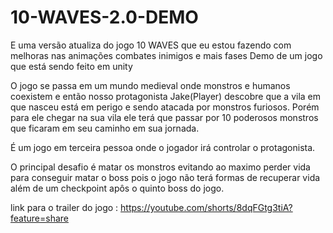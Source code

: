 # 10-WAVES-2.0-DEMO
E uma versão atualiza do jogo 10 WAVES que eu estou fazendo com melhoras nas animações combates inimigos e mais fases 
Demo de um jogo que está sendo feito em unity

O jogo se passa em um mundo medieval onde monstros e humanos coexistem e então nosso protagonista Jake(Player) descobre que a vila em que nasceu está em perigo e sendo atacada por monstros furiosos. Porém para ele chegar na sua vila ele terá que passar por 10 poderosos monstros que ficaram em seu caminho em sua jornada.

É um jogo em terceira pessoa onde o jogador irá controlar o protagonista.

O principal desafio é matar os monstros evitando ao maximo perder vida para conseguir matar o boss pois o jogo não terá formas de recuperar vida além de um checkpoint apôs o quinto boss do jogo.

link para o trailer do jogo : https://youtube.com/shorts/8dqFGtg3tiA?feature=share
